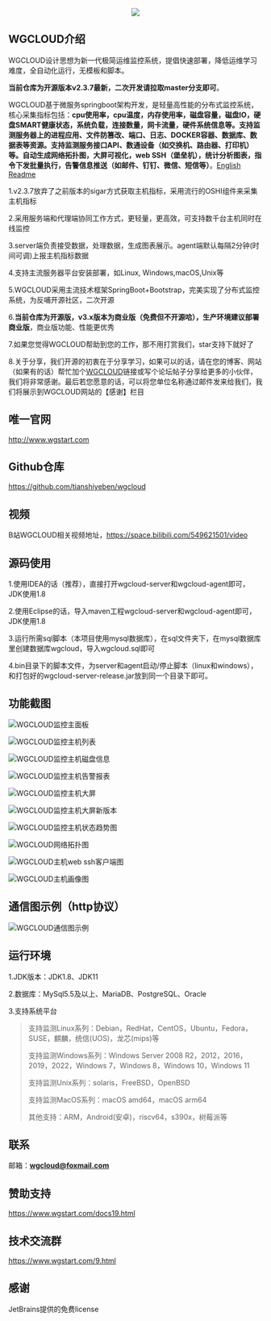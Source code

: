 <p align="center">
  <a  target="_blank" href="http://www.wgstart.com">
    <img src="./demo/logo.png">
  </a>
 </p>



## WGCLOUD介绍

WGCLOUD设计思想为新一代极简运维监控系统，提倡快速部署，降低运维学习难度，全自动化运行，无模板和脚本。

**当前仓库为开源版本v2.3.7最新，二次开发请拉取master分支即可**。

WGCLOUD基于微服务springboot架构开发，是轻量高性能的分布式监控系统，核心采集指标包括：**cpu使用率，cpu温度，内存使用率，磁盘容量，磁盘IO，硬盘SMART健康状态，系统负载，连接数量，网卡流量，硬件系统信息等。支持监测服务器上的进程应用、文件防篡改、端口、日志、DOCKER容器、数据库、数据表等资源。支持监测服务接口API、数通设备（如交换机、路由器、打印机）等。自动生成网络拓扑图，大屏可视化，web SSH（堡垒机），统计分析图表，指令下发批量执行，告警信息推送（如邮件、钉钉、微信、短信等）**。[English Readme](<./README.md>)

1.v2.3.7放弃了之前版本的sigar方式获取主机指标，采用流行的OSHI组件来采集主机指标

2.采用服务端和代理端协同工作方式，更轻量，更高效，可支持数千台主机同时在线监控

3.server端负责接受数据，处理数据，生成图表展示。agent端默认每隔2分钟(时间可调)上报主机指标数据

4.支持主流服务器平台安装部署，如Linux, Windows,macOS,Unix等

5.WGCLOUD采用主流技术框架SpringBoot+Bootstrap，完美实现了分布式监控系统，为反哺开源社区，二次开源

6.**当前仓库为开源版，v3.x版本为商业版（免费但不开源哈），生产环境建议部署商业版**，商业版功能、性能更优秀

7.如果您觉得WGCLOUD帮助到您的工作，那不用打赏我们，star支持下就好了

8.关于分享，我们开源的初衷在于分享学习，如果可以的话，请在您的博客、网站（如果有的话）帮忙加个[WGCLOUD](http://www.wgstart.com)链接或写个论坛帖子分享给更多的小伙伴，我们将非常感谢。最后若您愿意的话，可以将您单位名称通过邮件发来给我们，我们将展示到WGCLOUD网站的【感谢】栏目

## **唯一官网**

<http://www.wgstart.com>

## **Github**仓库

<https://github.com/tianshiyeben/wgcloud>

## **视频**

B站WGCLOUD相关视频地址，<https://space.bilibili.com/549621501/video>

## **源码使用**

1.使用IDEA的话（推荐），直接打开wgcloud-server和wgcloud-agent即可，JDK使用1.8

2.使用Eclipse的话，导入maven工程wgcloud-server和wgcloud-agent即可，JDK使用1.8

3.运行所需sql脚本（本项目使用mysql数据库），在sql文件夹下，在mysql数据库里创建数据库wgcloud，导入wgcloud.sql即可

4.bin目录下的脚本文件，为server和agent启动/停止脚本（linux和windows），和打包好的wgcloud-server-release.jar放到同一个目录下即可。

## **功能截图**



![WGCLOUD监控主面板](./demo/demo2.jpg)

![WGCLOUD监控主机列表](./demo/demo3.jpg)

![WGCLOUD监控主机磁盘信息](./demo/demo9.jpg)

![WGCLOUD监控主机告警报表](./demo/report.jpg)

![WGCLOUD监控主机大屏](./demo/dp.jpg)

![WGCLOUD监控主机大屏新版本](./demo/dapingNew.jpg)

![WGCLOUD监控主机状态趋势图](./demo/demo4.jpg)



![WGCLOUD网络拓扑图](./demo/tpdemo.jpg)

![WGCLOUD主机web ssh客户端图](./demo/ssh.jpg)

![WGCLOUD主机画像图](./demo/huaxiang.jpg)

## 通信图示例（http协议）

![WGCLOUD通信图示例](./demo/tongxin.jpg)

## 运行环境

1.JDK版本：JDK1.8、JDK11

2.数据库：MySql5.5及以上、MariaDB、PostgreSQL、Oracle

3.支持系统平台

> 支持监测Linux系列：Debian，RedHat，CentOS，Ubuntu，Fedora，SUSE，麒麟，统信(UOS)，龙芯(mips)等
>
> 支持监测Windows系列：Windows Server 2008 R2，2012，2016，2019，2022，Windows 7，Windows 8，Windows 10，Windows 11
>
> 支持监测Unix系列：solaris，FreeBSD，OpenBSD
>
> 支持监测MacOS系列：macOS amd64，macOS arm64
>
> 其他支持：ARM，Android(安卓)，riscv64，s390x，树莓派等



## 联系

邮箱：**wgcloud@foxmail.com**

## 赞助支持

https://www.wgstart.com/docs19.html

## 技术交流群

https://www.wgstart.com/9.html

## 感谢

JetBrains提供的免费license